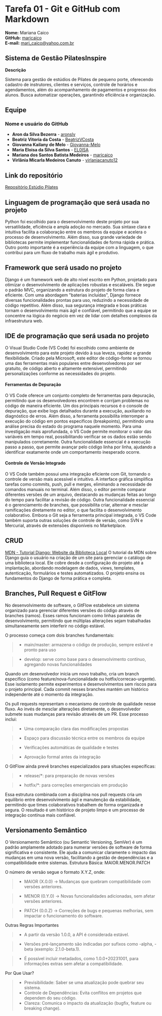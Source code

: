 # Tarefa 01 - Git e GitHub com Markdown

**Nome:** Mariana Caico  
**GitHub:** [maricaico](https://github.com/maricaico)  
**E-mail:** mari_caico@yahoo.com.br


## **Sistema de Gestão PilatesInspire**

**Descrição**
  
Sistema para gestão de estúdios de Pilates de pequeno porte, oferecendo cadastro de instrutores, clientes e serviços, controle de horários e agendamentos, além do acompanhamento de pagamentos e progresso dos alunos. Busca automatizar operações, garantindo eficiência e organização.

## Equipe  

### Nome e usuário do GitHub  
- **Aron da Silva Bezerra** - [aronslv](https://github.com/aronslv)
- **Beatriz Vitoria da Costa** - [BeatrizVCosta](https://github.com/BeatrizVCosta)
- **Giovanna Kailany de Melo** - [Giovanna-Melo](https://github.com/Giovanna-Melo) 
- **Maria Eloisa da Silva Santos** - [EL0ISA](https://github.com/EL0ISA) 
- **Mariana dos Santos Batista Medeiros** - [maricaico](https://github.com/maricaico) 
- **Virlânia Micarla Medeiros Canuto** - [virlaniacanuto12](https://github.com/virlaniacanuto12)

## Link do repositório
[Repositório Estúdio Pilates](https://github.com/EL0ISA/estudio_pilates)


## Linguagem de programação que será usada no projeto
Python foi escolhido para o desenvolvimento deste projeto por sua versatilidade, eficiência e ampla adoção no mercado. Sua sintaxe clara e intuitiva facilita a colaboração entre os membros da equipe e acelera o processo de desenvolvimento. Além disso, sua grande variedade de bibliotecas permite implementar funcionalidades de forma rápida e prática. Outro ponto importante é a experiência da equipe com a linguagem, o que contribui para um fluxo de trabalho mais ágil e produtivo. 

## Framework que será usado no projeto 
Django é um framework web de alto nível escrito em Python, projetado para otimizar o desenvolvimento de aplicações robustas e escaláveis. Ele segue o padrão MVC, organizando a estrutura do projeto de forma clara e eficiente. Com uma abordagem "baterias incluídas", Django fornece diversas funcionalidades prontas para uso, reduzindo a necessidade de código repetitivo. Além disso, sua segurança integrada e boas práticas tornam o desenvolvimento mais ágil e confiável, permitindo que a equipe se concentre na lógica do negócio em vez de lidar com detalhes complexos da infraestrutura web.

## IDE de programação que será usada no projeto
O Visual Studio Code (VS Code) foi escolhido como ambiente de desenvolvimento para este projeto devido à sua leveza, rapidez e grande flexibilidade. Criado pela Microsoft, este editor de código-fonte se tornou uma das ferramentas mais populares entre desenvolvedores por ser gratuito, de código aberto e altamente extensível, permitindo personalizações conforme as necessidades do projeto.

#### Ferramentas de Depuração
O VS Code oferece um conjunto completo de ferramentas para depuração, permitindo que os desenvolvedores encontrem e corrijam problemas no código de maneira eficiente. Um dos principais recursos é o console de depuração, que exibe logs detalhados durante a execução, auxiliando no diagnóstico de erros. Além disso, a ferramenta possibilita interromper a execução do código em pontos específicos (breakpoints), permitindo uma análise precisa do estado do programa naquele momento. Para uma investigação mais aprofundada, o VS Code permite monitorar o valor das variáveis em tempo real, possibilitando verificar se os dados estão sendo manipulados corretamente. Outra funcionalidade essencial é a execução passo a passo, que permite avançar pelo código linha por linha, ajudando a identificar exatamente onde um comportamento inesperado ocorre.

#### Controle de Versão Integrado
O VS Code também possui uma integração eficiente com Git, tornando o controle de versão mais acessível e intuitivo. A interface gráfica simplifica tarefas como commits, push, pull e merges, eliminando a necessidade de comandos manuais no terminal. Além disso, o editor permite comparar diferentes versões de um arquivo, destacando as mudanças feitas ao longo do tempo para facilitar a revisão de código. Outra funcionalidade essencial é o gerenciamento de branches, que possibilita criar, alternar e mesclar ramificações diretamente no editor, o que facilita o desenvolvimento colaborativo. Embora o Git seja a ferramenta principal integrada, o VS Code também suporta outras soluções de controle de versão, como SVN e Mercurial, através de extensões disponíveis no Marketplace.

## CRUD
[MDN - Tutorial Django: Website da Biblioteca Local](https://developer.mozilla.org/pt-BR/docs/Learn_web_development/Extensions/Server-side/Django/Tutorial_local_library_website)
O tutorial da MDN sobre Django guia o usuário na criação de um site para gerenciar o catálogo de uma biblioteca local. Ele cobre desde a configuração do projeto até a implantação, abordando modelagem de dados, views, templates, autenticação, formulários e testes automatizados. O projeto ensina os fundamentos do Django de forma prática e completa.

## Branches, Pull Request e GitFlow
No desenvolvimento de software, o GitFlow estabelece um sistema organizado para gerenciar diferentes versões do código através de branches (ramos). Esses ramos funcionam como linhas paralelas de desenvolvimento, permitindo que múltiplas alterações sejam trabalhadas simultaneamente sem interferir no código estável.

O processo começa com dois branches fundamentais:

> * main/master: armazena o código de produção, sempre estável e pronto para uso

> * develop: serve como base para o desenvolvimento contínuo, agregando novas funcionalidades

Quando um desenvolvedor inicia um novo trabalho, cria um branch específico (como feature/nova-funcionalidade ou hotfix/correcao-urgente). Esse isolamento permite experimentos e desenvolvimentos sem riscos para o projeto principal. Cada commit nesses branches mantém um histórico independente até o momento da integração.

Os pull requests representam o mecanismo de controle de qualidade nesse fluxo. Ao invés de mesclar alterações diretamente, o desenvolvedor submete suas mudanças para revisão através de um PR. Esse processo inclui:

> * Uma comparação clara das modificações propostas

> * Espaço para discussão técnica entre os membros da equipe

> * Verificações automáticas de qualidade e testes

> * Aprovação formal antes da integração

O GitFlow ainda prevê branches especializados para situações específicas:

> * release/*: para preparação de novas versões

> * hotfix/*: para correções emergenciais em produção

Essa estrutura combinada com a disciplina nos pull requests cria um equilíbrio entre desenvolvimento ágil e manutenção da estabilidade, permitindo que times colaborativos trabalhem de forma organizada e segura. O resultado é um histórico de projeto limpo e um processo de integração contínua mais confiável.

## Versionamento Semântico
O Versionamento Semântico (ou Semantic Versioning, SemVer) é um padrão amplamente adotado para numerar versões de software de forma significativa e consistente. Ele ajuda a comunicar claramente o impacto das mudanças em uma nova versão, facilitando a gestão de dependências e a compatibilidade entre sistemas.
Estrutura Básica: MAIOR.MENOR.PATCH

O número de versão segue o formato X.Y.Z, onde:

> * MAIOR (X.0.0) → Mudanças que quebram compatibilidade com versões anteriores.

> * MENOR (0.Y.0) → Novas funcionalidades adicionadas, sem afetar versões anteriores.

> * PATCH (0.0.Z) → Correções de bugs e pequenas melhorias, sem impactar o funcionamento do software.

Outras Regras Importantes

> * A partir da versão 1.0.0, a API é considerada estável.

> * Versões pré-lançamento são indicadas por sufixos como -alpha, -beta (exemplo: 2.1.0-beta.1).

> * É possível incluir metadados, como 1.0.0+20231001, para informações extras sem afetar a compatibilidade.

Por Que Usar?

> * Previsibilidade: Saber se uma atualização pode quebrar seu sistema.
> * Controle de Dependências: Evita conflitos em projetos que dependem do seu código.
> * Clareza: Comunica o impacto da atualização (bugfix, feature ou breaking change).


